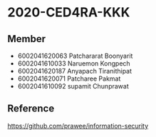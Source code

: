 # 2020-CED4RA-KKK
## Member
- 6002041620063 Patchararat Boonyarit
- 6002041610033 Naruemon Kongpech
- 6002041620187 Anyapach Tiranithipat
- 6002041620071 Patcharee Pakmat
- 6002041610092 supamit Chunprawat
## Reference
https://github.com/prawee/information-security
